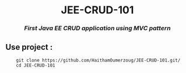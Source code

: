 <h1 align="center">JEE-CRUD-101</h1>
<h3 align="center"><i>First Java EE CRUD application using MVC pattern</i></h3>

## Use project :
```git
    git clone https://github.com/HaithamOumerzoug/JEE-CRUD-101.git/
    cd JEE-CRUD-101
```

